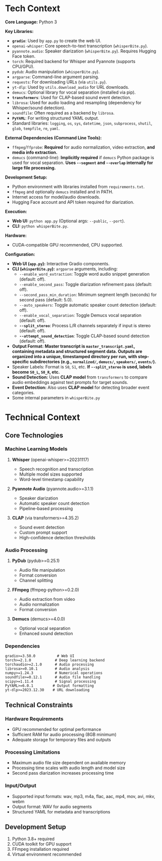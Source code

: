 # Tech Context

**Core Language:** Python 3

**Key Libraries:**
*   **`gradio`**: Used by `app.py` to create the web UI.
*   `openai-whisper`: Core speech-to-text transcription (`whisperBite.py`).
*   `pyannote.audio`: Speaker diarization (`whisperBite.py`). Requires Hugging Face token.
*   `torch`: Required backend for Whisper and Pyannote (supports CPU/GPU).
*   `pydub`: Audio manipulation (`whisperBite.py`).
*   `argparse`: Command-line argument parsing.
*   `requests`: For downloading URLs (via `utils.py`).
*   `yt-dlp`: Used by `utils.download_audio` for URL downloads.
*   `demucs`: Optional library for vocal separation (installed via pip).
*   **`transformers`**: Used for CLAP-based sound event detection.
*   `librosa`: Used for audio loading and resampling (dependency for Whisper/sound detection).
*   `soundfile`: Often required as a backend by `librosa`.
*   **`PyYAML`**: For writing structured YAML output.
*   Standard libraries: `logging`, `os`, `sys`, `datetime`, `json`, `subprocess`, `shutil`, `glob`, `tempfile`, `re`, `yaml`.

**External Dependencies (Command Line Tools):**
*   `ffmpeg`/`ffprobe`: **Required** for audio normalization, video extraction, **and media info extraction.**
*   `demucs` (command-line): **Implicitly required** if `demucs` Python package is used for vocal separation. **Uses `--segment` and `--overlap` internally for large file processing.**

**Development Setup:**
*   Python environment with libraries installed from `requirements.txt`.
*   `ffmpeg` and optionally `demucs` installed and in PATH.
*   Internet access for model/audio downloads.
*   Hugging Face account and API token required for diarization.

**Execution:**
*   **Web UI:** `python app.py` (Optional args: `--public`, `--port`).
*   **CLI:** `python whisperBite.py`.

**Hardware:**
*   CUDA-compatible GPU recommended, CPU supported.

**Configuration:**
*   **Web UI (`app.py`):** Interactive Gradio components.
*   **CLI (`whisperBite.py`):** `argparse` arguments, including:
    *   `--enable_word_extraction`: Toggle word audio snippet generation (default: off).
    *   `--enable_second_pass`: Toggle diarization refinement pass (default: off).
    *   `--second_pass_min_duration`: Minimum segment length (seconds) for second pass (default: 5.0).
    *   `--auto_speakers`: Toggle automatic speaker count detection (default: off).
    *   `--enable_vocal_separation`: Toggle Demucs vocal separation (default: off).
    *   **`--split_stereo`**: Process L/R channels separately if input is stereo (default: off).
    *   **`--attempt_sound_detection`**: Toggle CLAP-based sound detection (default: off).
*   **Output Format:** **Master transcript is `master_transcript.yaml`, containing metadata and structured segment data. Outputs are organized into a unique, timestamped directory per run, with step-specific subdirectories (e.g., `normalized/`, `demucs/`, `speakers/`, `events/`).**
*   Speaker Labels: Format is `S0`, `S1`, etc. **If `--split_stereo` is used, labels become `S0_L`, `S0_R`, etc.**
*   **Sound Detection:** Uses **CLAP model** from `transformers` to compare audio embeddings against text prompts for target sounds.
*   **Event Detection:** Also uses **CLAP model** for detecting broader event categories.
*   Some internal parameters in `whisperBite.py`

# Technical Context

## Core Technologies

### Machine Learning Models
1. **Whisper** (openai-whisper>=20231117)
   - Speech recognition and transcription
   - Multiple model sizes supported
   - Word-level timestamp capability

2. **Pyannote Audio** (pyannote.audio>=3.1.1)
   - Speaker diarization
   - Automatic speaker count detection
   - Pipeline-based processing

3. **CLAP** (via transformers>=4.35.2)
   - Sound event detection
   - Custom prompt support
   - High-confidence detection thresholds

### Audio Processing
1. **PyDub** (pydub>=0.25.1)
   - Audio file manipulation
   - Format conversion
   - Channel splitting

2. **FFmpeg** (ffmpeg-python>=0.2.0)
   - Audio extraction from video
   - Audio normalization
   - Format conversion

3. **Demucs** (demucs>=4.0.0)
   - Optional vocal separation
   - Enhanced sound detection

### Dependencies
```
gradio>=3.50.0          # Web UI
torch>=2.1.0           # Deep learning backend
torchaudio>=2.1.0      # Audio processing
librosa>=0.10.1        # Audio analysis
numpy>=1.24.3          # Numerical operations
soundfile>=0.12.1      # Audio file handling
scipy>=1.11.4          # Signal processing
PyYAML>=6.0.1         # Output formatting
yt-dlp>=2023.12.30    # URL downloading
```

## Technical Constraints

### Hardware Requirements
- GPU recommended for optimal performance
- Sufficient RAM for audio processing (8GB minimum)
- Adequate storage for temporary files and outputs

### Processing Limitations
- Maximum audio file size dependent on available memory
- Processing time scales with audio length and model size
- Second pass diarization increases processing time

### Input/Output
- Supported input formats: wav, mp3, m4a, flac, aac, mp4, mov, avi, mkv, webm
- Output format: WAV for audio segments
- Structured YAML for metadata and transcriptions

## Development Setup
1. Python 3.8+ required
2. CUDA toolkit for GPU support
3. FFmpeg installation required
4. Virtual environment recommended